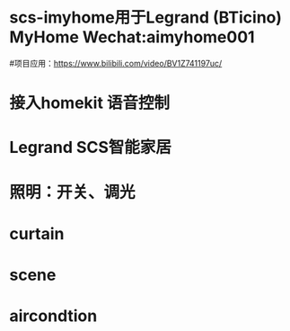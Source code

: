 # scs-imyhome用于Legrand (BTicino) MyHome Wechat:aimyhome001
#项目应用：https://www.bilibili.com/video/BV1Z741197uc/
# 接入homekit 语音控制
# Legrand SCS智能家居
# 照明：开关、调光
# curtain
# scene
# aircondtion
